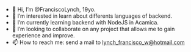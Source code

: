 - 👋 Hi, I’m @FranciscoLynch, 19yo. 
- 👀 I’m interested in learn about differents languages of backend.
- 🌱 I’m currently learning backend with NodeJS in Acamica.
- 💞️ I’m looking to collaborate on any project that allows me to gain experience and improve.
- 📫 How to reach me: send a mail to lynch_francisco_w@hotmail.com

<!---
FranciscoLynch/FranciscoLynch is a ✨ special ✨ repository because its `README.md` (this file) appears on your GitHub profile.
You can click the Preview link to take a look at your changes.
--->
